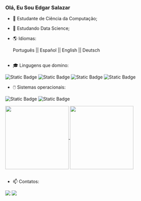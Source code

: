 ### Olá, Eu Sou Edgar Salazar


- 🔭 Estudante de Ciência da Computação;
- 📖 Estudando Data Science;
- 🌎 Idiomas:
  
    Português || 
    Español || 
    English || 
    Deutsch

##
- 🎓 Lingugens que domino:
  
![Static Badge](https://img.shields.io/badge/python-%233776AB?style=for-the-badge&logo=python&logoColor=white)
![Static Badge](https://img.shields.io/badge/java-%23DD0700?style=for-the-badge)
![Static Badge](https://img.shields.io/badge/postgresql-%234169E1?style=for-the-badge&logo=postgresql&logoColor=white)
![Static Badge](https://img.shields.io/badge/mysql-%234479A1?style=for-the-badge&logo=mysql&logoColor=white)

- 🖱️ Sistemas operacionais:

![Static Badge](https://img.shields.io/badge/windows-%230078D4?style=for-the-badge&logo=windows&logoColor=white)
![Static Badge](https://img.shields.io/badge/ubuntu-%23E95420?style=for-the-badge&logo=ubuntu&logoColor=white)

<a href="https://github.com/anuraghazra/github-readme-stats">
  <img height=200 align="center" src="https://github-readme-stats.vercel.app/api?username=Edgarmls1&show_icons=true&theme=dark" />
</a>
<a href="https://github.com/anuraghazra/convoychat">
  <img height=200 align="center" src="https://github-readme-stats.vercel.app/api/top-langs/?username=Edgarmls1&layout=donut&theme=dark" />
</a>

##
 
- 📫 Contatos:
<div> 
  <a href = "mailto:edgar1macedosalazar@gmail.com"><img src="https://img.shields.io/badge/-Gmail-%23333?style=for-the-badge&logo=gmail&logoColor=white" target="_blank"></a>
  <a href="https://www.linkedin.com/in/edgar-salazar-a4388115b" target="_blank"><img src="https://img.shields.io/badge/-LinkedIn-%230077B5?style=for-the-badge&logo=linkedin&logoColor=white" target="_blank"></a> 
  
</div>
